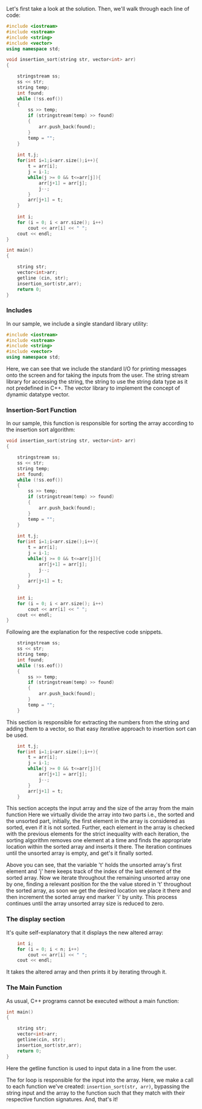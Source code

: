 Let's first take a look at the solution. Then, we'll walk through each line of code:

```c++
#include <iostream> 
#include <sstream> 
#include <string>
#include <vector>
using namespace std;

void insertion_sort(string str, vector<int> arr) 
{ 

	stringstream ss;	 
	ss << str; 
	string temp; 
	int found; 
	while (!ss.eof()) 
	{ 
		ss >> temp; 
		if (stringstream(temp) >> found) 
		{
		    arr.push_back(found);
		}
		temp = ""; 
	} 
	
	int t,j;
    for(int i=1;i<arr.size();i++){
        t = arr[i];
        j = i-1;
        while(j >= 0 && t<=arr[j]){
            arr[j+1] = arr[j];
            j--;
        }
        arr[j+1] = t;
    }
    
    int i;  
    for (i = 0; i < arr.size(); i++)  
        cout << arr[i] << " ";  
    cout << endl;
} 

int main() 
{ 

	string str;
	vector<int>arr;
	getline (cin, str); 
	insertion_sort(str,arr); 
	return 0; 
} 
```

### Includes

In our sample, we include a single standard library utility:

```c++
#include <iostream> 
#include <sstream> 
#include <string>
#include <vector>
using namespace std;
```

Here, we can see that we include the standard I/O for printing messages onto the
screen and for taking the inputs from the user. The string stream library for accessing the string, the string to use the string data type as it not predefined in C++. The vector library to implement the concept of dynamic datatype vector.

### Insertion-Sort Function
In our sample, this function is responsible for sorting the array according 
to the insertion sort algorithm:

```c++
void insertion_sort(string str, vector<int> arr) 
{ 

	stringstream ss;	 
	ss << str; 
	string temp; 
	int found; 
	while (!ss.eof()) 
	{ 
		ss >> temp; 
		if (stringstream(temp) >> found) 
		{
		    arr.push_back(found);
		}
		temp = ""; 
	} 
	
	int t,j;
    for(int i=1;i<arr.size();i++){
        t = arr[i];
        j = i-1;
        while(j >= 0 && t<=arr[j]){
            arr[j+1] = arr[j];
            j--;
        }
        arr[j+1] = t;
    }
    
    int i;  
    for (i = 0; i < arr.size(); i++)  
        cout << arr[i] << " ";  
    cout << endl;
} 
```

Following are the explanation for the respective code snippets.

```c++
    stringstream ss;	 
	ss << str; 
	string temp; 
	int found; 
	while (!ss.eof()) 
	{ 
		ss >> temp; 
		if (stringstream(temp) >> found) 
		{
		    arr.push_back(found);
		}
		temp = ""; 
	} 
```

This section is responsible for extracting the numbers from the string and adding them to a vector,
so that easy iterative approach to insertion sort can be used.

```c++
    int t,j;
    for(int i=1;i<arr.size();i++){
        t = arr[i];
        j = i-1;
        while(j >= 0 && t<=arr[j]){
            arr[j+1] = arr[j];
            j--;
        }
        arr[j+1] = t;
    } 
```
This section accepts the input array and the size of the array from the main function 
Here we virtually divide the array into two parts i.e., the sorted and the unsorted part,
initially, the first element in the array is considered as sorted, even if it is not sorted.
Further, each element in the array is checked with the previous elements for the strict
inequality with each iteration, the sorting algorithm removes one element at a time and
finds the appropriate location within the sorted array and inserts it there. The iteration
continues until the unsorted array is empty, and get's it finally sorted.

Above you can see, that the variable 't' holds the unsorted array's first element and 'j' 
here keeps track of the index of the last element of the sorted array. Now we iterate 
throughout the remaining unsorted array one by one, finding a relevant position for the 
the value stored in 't' throughout the sorted array, as soon we get the desired location we 
place it there and then increment the sorted array end marker 'i' by unity.
This process continues until the array unsorted array size is reduced to zero.

### The display section

It's quite self-explanatory that it displays the new altered array:

```c++
    int i;  
    for (i = 0; i < n; i++)  
        cout << arr[i] << " ";  
    cout << endl; 
```
It takes the altered array and then prints it by iterating through it.

### The Main Function

As usual, C++ programs cannot be executed without a main function:

```c++
int main()  
{  

    string str;
	vector<int>arr;
	getline(cin, str); 
	insertion_sort(str,arr); 
	return 0;  
} 
```

Here the getline function is used to input data in a line from the user.

The for loop is responsible for the input into the array.
Here, we make a call to each function we've created: `insertion_sort(str, arr)`, bypassing
the string input and the array to the function such that they match with their respective function signatures. And, that's it!

